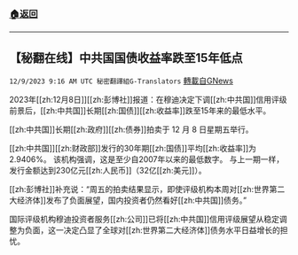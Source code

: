 ###  [:house:返回](README.md)
---


## 【秘翻在线】中共国国债收益率跌至15年低点
`12/9/2023 9:16 AM UTC 秘密翻譯組G-Translators` [轉載自GNews](https://gnews.org/articles/2089671)

2023年[[zh:12月8日]][[zh:彭博社]]报道：在穆迪决定下调[[zh:中共国]]信用评级前景后，[[zh:中共国]]长期[[zh:国债]][[zh:收益率]]跌至15年来的最低水平。

[[zh:中共国]]长期[[zh:政府]][[zh:债券]]拍卖于 12 月 8 日星期五举行。

[[zh:中共国]][[zh:财政部]]发行的30年期[[zh:国债]]平均[[zh:收益率]]为2.9406%。 该机构强调，这是至少自2007年以来的最低数字。 与上一期一样，发行金额达到230亿元[[zh:人民币]]（32亿[[zh:美元]]）。

[[zh:彭博社]]补充说：“周五的拍卖结果显示，即使评级机构本周对[[zh:世界第二大经济体]]发布了负面展望，国内投资者仍然看好[[zh:中共国]]债务。”

国际评级机构穆迪投资者服务[[zh:公司]]已将[[zh:中共国]]信用评级展望从稳定调整为负面，这一决定凸显了全球对[[zh:世界第二大经济体]]债务水平日益增长的担忧。
